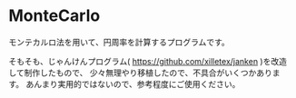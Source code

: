 # MonteCarlo
モンテカルロ法を用いて、円周率を計算するプログラムです。

そもそも、じゃんけんプログラム( https://github.com/xilletex/janken )を改造して制作したもので、
少々無理やり移植したので、不具合がいくつかあります。
あんまり実用的ではないので、参考程度にご使用ください。
